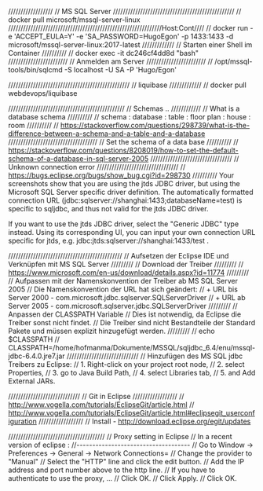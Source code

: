 //////////////////
// MS SQL Server
/////////////////////////////////////////////////
// docker pull microsoft/mssql-server-linux
//////////////////////////////////////////////////////////////Host:Cont////
// docker run -e 'ACCEPT_EULA=Y' -e 'SA_PASSWORD=HugoEgon' -p 1433:1433 -d microsoft/mssql-server-linux:2017-latest
/////////////
// Starten einer Shell im Container
//////////
// docker exec -it dc246cf4dd8d "bash"
////////////////////////
// Anmelden am Server
////////////////////////
// /opt/mssql-tools/bin/sqlcmd -S localhost -U SA -P 'Hugo/Egon'

/////////////////////////////////////////////////
// liquibase
/////////////
// docker pull webdevops/liquibase

///////////////////////////////////////////////
// Schemas ..
////////////
// What is a database schema
//////////
// schema : database : table : floor plan : house : room
//////////
// https://stackoverflow.com/questions/298739/what-is-the-difference-between-a-schema-and-a-table-and-a-database
////////////////////////////////////
// Set the schema of a data base
//////////
// https://stackoverflow.com/questions/8208019/how-to-set-the-default-schema-of-a-database-in-sql-server-2005
/////////////////////////////////
// Unknown connection error
/////////////////////////////////
// https://bugs.eclipse.org/bugs/show_bug.cgi?id=298730
//////////
Your screenshots show that you are using the jtds JDBC driver, but using the Microsoft SQL Server specific driver definition. The automatically formatted connection URL (jdbc:sqlserver://shanghai:1433;databaseName=test) is specific to sqljdbc, and thus not valid for the jtds JDBC driver.

If you want to use the jtds JDBC driver, select the "Generic JDBC" type instead.  Using its corresponding UI, you can input your own connection URL specific for jtds, e.g. jdbc:jtds:sqlserver://shanghai:1433/test .

//////////////////////////////////////////////
// Aufsetzen der Eclipse IDE und Verknüpfen mit MS SQL Server
/////////
// Download der Treiber
/////////
// https://www.microsoft.com/en-us/download/details.aspx?id=11774
/////////
// Aufpassen mit der Namenskonvention der Treiber ab MS SQL Server 2005
// Die Namenskonvention der URL hat sich geändert:
// + URL bis Server 2000 - com.microsoft.jdbc.sqlserver.SQLServerDriver
// + URL ab Server 2005 - com.microsoft.sqlserver.jdbc.SQLServerDriver
/////////
// Anpassen der CLASSPATH Variable
// Dies ist notwendig, da Eclipse die Treiber sonst nicht findet.
// Die Treiber sind nicht Bestandteile der Standard Pakete und müssen explizit hinzugefügt werden.
/////////
// echo $CLASSPATH
// CLASSPATH=/home/hofmanma/Dokumente/MSSQL/sqljdbc_6.4/enu/mssql-jdbc-6.4.0.jre7.jar
/////////////////////////////
// Hinzufügen des MS SQL jdbc Treibers zu Eclipse:
// 1. Right-click on your project root node, 
// 2. select Properties, 
// 3. go to Java Build Path, 
// 4. select Libraries tab, 
// 5. and Add External JARs. 

/////////////////////////////
// Git in Eclipse
//////////////////
// http://www.vogella.com/tutorials/EclipseGit/article.html
// http://www.vogella.com/tutorials/EclipseGit/article.html#eclipsegit_userconfiguration
//////////////////
// Install - http://download.eclipse.org/egit/updates

///////////////////////////////////////
// Proxy setting in Eclipse
// In a recent version of eclipse :
//------------------------------------
//  Go to Window -> Preferences -> General -> Network Connections=
//  Change the provider to "Manual"
//  Select the "HTTP" line and click the edit button.
//  Add the IP address and port number above to the http line.
//  If you have to authenticate to use the proxy, ...
//  Click OK.
//  Click Apply.
//  Click OK.
